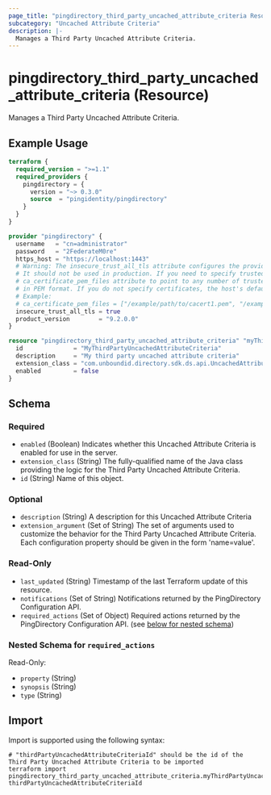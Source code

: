 ```yaml
---
page_title: "pingdirectory_third_party_uncached_attribute_criteria Resource - terraform-provider-pingdirectory"
subcategory: "Uncached Attribute Criteria"
description: |-
  Manages a Third Party Uncached Attribute Criteria.
---
```


# pingdirectory_third_party_uncached_attribute_criteria (Resource)

Manages a Third Party Uncached Attribute Criteria.

## Example Usage

```terraform
terraform {
  required_version = ">=1.1"
  required_providers {
    pingdirectory = {
      version = "~> 0.3.0"
      source  = "pingidentity/pingdirectory"
    }
  }
}

provider "pingdirectory" {
  username   = "cn=administrator"
  password   = "2FederateM0re"
  https_host = "https://localhost:1443"
  # Warning: The insecure_trust_all_tls attribute configures the provider to trust any certificate presented by the PingDirectory server.
  # It should not be used in production. If you need to specify trusted CA certificates, use the
  # ca_certificate_pem_files attribute to point to any number of trusted CA certificate files
  # in PEM format. If you do not specify certificates, the host's default root CA set will be used.
  # Example:
  # ca_certificate_pem_files = ["/example/path/to/cacert1.pem", "/example/path/to/cacert2.pem"]
  insecure_trust_all_tls = true
  product_version        = "9.2.0.0"
}

resource "pingdirectory_third_party_uncached_attribute_criteria" "myThirdPartyUncachedAttributeCriteria" {
  id              = "MyThirdPartyUncachedAttributeCriteria"
  description     = "My third party uncached attribute criteria"
  extension_class = "com.unboundid.directory.sdk.ds.api.UncachedAttributeCriteria"
  enabled         = false
}
```

<!-- schema generated by tfplugindocs -->
## Schema

### Required

- `enabled` (Boolean) Indicates whether this Uncached Attribute Criteria is enabled for use in the server.
- `extension_class` (String) The fully-qualified name of the Java class providing the logic for the Third Party Uncached Attribute Criteria.
- `id` (String) Name of this object.

### Optional

- `description` (String) A description for this Uncached Attribute Criteria
- `extension_argument` (Set of String) The set of arguments used to customize the behavior for the Third Party Uncached Attribute Criteria. Each configuration property should be given in the form 'name=value'.

### Read-Only

- `last_updated` (String) Timestamp of the last Terraform update of this resource.
- `notifications` (Set of String) Notifications returned by the PingDirectory Configuration API.
- `required_actions` (Set of Object) Required actions returned by the PingDirectory Configuration API. (see [below for nested schema](#nestedatt--required_actions))

<a id="nestedatt--required_actions"></a>
### Nested Schema for `required_actions`

Read-Only:

- `property` (String)
- `synopsis` (String)
- `type` (String)

## Import

Import is supported using the following syntax:

```shell
# "thirdPartyUncachedAttributeCriteriaId" should be the id of the Third Party Uncached Attribute Criteria to be imported
terraform import pingdirectory_third_party_uncached_attribute_criteria.myThirdPartyUncachedAttributeCriteria thirdPartyUncachedAttributeCriteriaId
```

